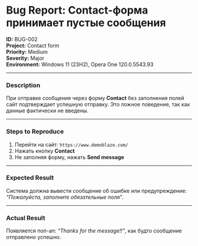 # Bug Report: Contact-форма принимает пустые сообщения

**ID:** BUG-002  
**Project:** Contact form  
**Priority:** Medium  
**Severity:** Major  
**Environment:** Windows 11 (23H2), Opera One 120.0.5543.93  

---

### Description
При отправке сообщения через форму **Contact** без заполнения полей сайт подтверждает успешную отправку. Это ложное поведение, так как данные фактически не введены.  

---

### Steps to Reproduce
1. Перейти на сайт: `https://www.demoblaze.com/`  
2. Нажать кнопку **Contact**  
3. Не заполняя форму, нажать **Send message**  

---

### Expected Result
Система должна вывести сообщение об ошибке или предупреждение:  
*“Пожалуйста, заполните обязательные поля”*.  

---

### Actual Result
Появляется поп-ап: *“Thanks for the message!!”*, как будто сообщение отправлено успешно.  